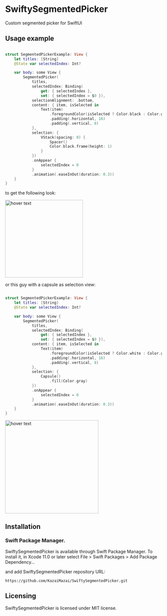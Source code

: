 # SwiftySegmentedPicker

Custom segmented picker for SwiftUI

## Usage example

```swift

struct SegmentedPickerExample: View {
    let titles: [String]
    @State var selectedIndex: Int?

    var body: some View {
        SegmentedPicker(
            titles,
            selectedIndex: Binding(
                get: { selectedIndex },
                set: { selectedIndex = $0 }),
            selectionAlignment: .bottom,
            content: { item, isSelected in
                Text(item)
                    .foregroundColor(isSelected ? Color.black : Color.gray )
                    .padding(.horizontal, 16)
                    .padding(.vertical, 8)
            },
            selection: {
                VStack(spacing: 0) {
                    Spacer()
                    Color.black.frame(height: 1)
                }
            })
            .onAppear {
                selectedIndex = 0
            }
            .animation(.easeInOut(duration: 0.3))
    }
}

```

to get the following look:

<p align="left">
  <img src="https://user-images.githubusercontent.com/2588468/119536850-2c3cf780-bd92-11eb-8908-56e1434dc14e.png" width="250" title="hover text">
</p>

or this guy with a capsule as selection view:


```swift

struct SegmentedPickerExample: View {
    let titles: [String]
    @State var selectedIndex: Int?

    var body: some View {
        SegmentedPicker(
            titles,
            selectedIndex: Binding(
                get: { selectedIndex },
                set: { selectedIndex = $0 }),
            content: { item, isSelected in
                Text(item)
                    .foregroundColor(isSelected ? Color.white : Color.gray )
                    .padding(.horizontal, 16)
                    .padding(.vertical, 8)
            },
            selection: {
                Capsule()
                    .fill(Color.gray)
            })
            .onAppear {
                selectedIndex = 0
            }
            .animation(.easeInOut(duration: 0.3))
    }
}

```

<p align="left">
  <img src="https://user-images.githubusercontent.com/2588468/119536944-41198b00-bd92-11eb-993e-a0c1a402c714.png" width="300" title="hover text">
</p>

## Installation

### Swift Package Manager.

SwiftySegmentedPicker is available through Swift Package Manager. 
To install it, in Xcode 11.0 or later select File > Swift Packages > Add Package Dependency... 

and add SwiftySegmentedPicker repository URL:

```
https://github.com/KazaiMazai/SwiftySegmentedPicker.git
```

## Licensing

SwiftySegmentedPicker is licensed under MIT license.
